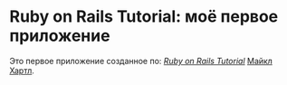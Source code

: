 # Ruby on Rails Tutorial: моё первое приложение

Это первое приложение созданное по:
[*Ruby on Rails Tutorial*](http://railstutorial.org/)
 [Майкл Хартл](http://michaelhartl.com/).
